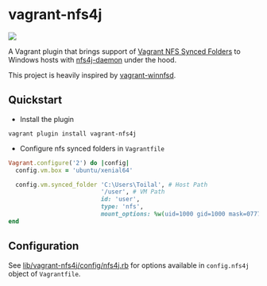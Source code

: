 # vagrant-nfs4j

[![](https://img.shields.io/gem/v/vagrant-nfs4j.svg)](https://rubygems.org/gems/vagrant-nfs4j)

A Vagrant plugin that brings support of 
[Vagrant NFS Synced Folders](https://www.vagrantup.com/docs/synced-folders/nfs.html) to Windows hosts with 
[nfs4j-daemon](https://github.com/gfi-centre-ouest/nfs4j-daemon) under the hood.

This project is heavily inspired by [vagrant-winnfsd](https://github.com/winnfsd/vagrant-winnfsd).

## Quickstart

- Install the plugin
```
vagrant plugin install vagrant-nfs4j
```

- Configure nfs synced folders in `Vagrantfile`

```ruby
Vagrant.configure('2') do |config|
  config.vm.box = 'ubuntu/xenial64'

  config.vm.synced_folder 'C:\Users\Toilal', # Host Path 
                          '/user', # VM Path
                          id: 'user',
                          type: 'nfs',
                          mount_options: %w(uid=1000 gid=1000 mask=0777)
end
```

## Configuration

See [lib/vagrant-nfs4j/config/nfs4j.rb](https://github.com/gfi-centre-ouest/vagrant-nfs4j/blob/master/lib/vagrant-nfs4j/config/nfs4j.rb)
for options available in `config.nfs4j` object of `Vagrantfile`.